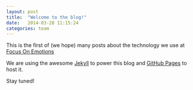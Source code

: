 ```yaml
---
layout: post
title:  "Welcome to the blog!"
date:   2014-03-28 11:15:24
categories: team
---
```


This is the first of (we hope) many posts about the technology we use at [Focus On Emotions]

We are using the awesome [Jekyll] to power this blog and [GitHub Pages] to host it.

Stay tuned!

[Focus On Emotions]: http://focusonemotions.com
[Jekyll]:            http://jekyllrb.com
[GitHub Pages]:      https://pages.github.com
